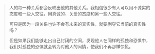 > 人的每一种关系都会反映出他的其他关系。我相信很少有人可以用不诚实的态度和一些人交往，用真诚的、关爱的态度和另一些人交往。
>
> 可只是因为一段关系也许不会有未来的真实性，就要剥夺它当前的真实性吗？
>
> 但是如果我们能够走出自己封闭的空间，发现他人在同样的孤独和恐惧中，我们对孤独的恐惧就会转为对他人的同情，使我们不再那样惊慌。